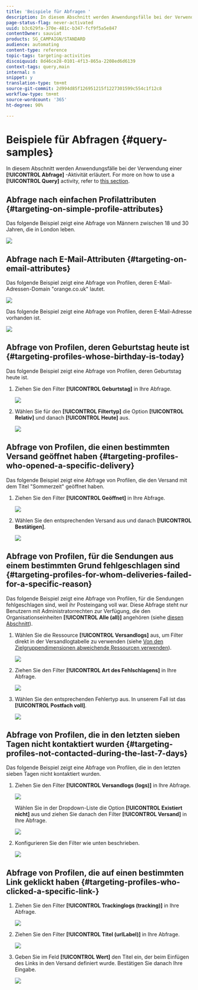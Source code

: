 ```yaml
---
title: 'Beispiele für Abfragen '
description: In diesem Abschnitt werden Anwendungsfälle bei der Verwendung einer Abfrage-Aktivität erläutert.
page-status-flag: never-activated
uuid: b3c629fa-370e-481c-b347-fcf9f5a5e847
contentOwner: sauviat
products: SG_CAMPAIGN/STANDARD
audience: automating
content-type: reference
topic-tags: targeting-activities
discoiquuid: 8d46ce28-0101-4f13-865a-2208ed6d6139
context-tags: query,main
internal: n
snippet: y
translation-type: tm+mt
source-git-commit: 2d994d85f126951215f1227301599c554c1f12c8
workflow-type: tm+mt
source-wordcount: '365'
ht-degree: 90%

---
```



# Beispiele für Abfragen  {#query-samples}

In diesem Abschnitt werden Anwendungsfälle bei der Verwendung einer **[!UICONTROL Abfrage]** -Aktivität erläutert. For more on how to use a **[!UICONTROL Query]** activity, refer to [this section](../../automating/using/query.md).

## Abfrage nach einfachen Profilattributen {#targeting-on-simple-profile-attributes}

Das folgende Beispiel zeigt eine Abfrage von Männern zwischen 18 und 30 Jahren, die in London leben.

![](assets/query_sample_1.png)

## Abfrage nach E-Mail-Attributen  {#targeting-on-email-attributes}

Das folgende Beispiel zeigt eine Abfrage von Profilen, deren E-Mail-Adressen-Domain &quot;orange.co.uk&quot; lautet.

![](assets/query_sample_emaildomain.png)

Das folgende Beispiel zeigt eine Abfrage von Profilen, deren E-Mail-Adresse vorhanden ist.

![](assets/query_sample_emailnotempty.png)

## Abfrage von Profilen, deren Geburtstag heute ist  {#targeting-profiles-whose-birthday-is-today}

Das folgende Beispiel zeigt eine Abfrage von Profilen, deren Geburtstag heute ist.

1. Ziehen Sie den Filter **[!UICONTROL Geburtstag]** in Ihre Abfrage.

   ![](assets/query_sample_birthday.png)

1. Wählen Sie für den **[!UICONTROL Filtertyp]** die Option **[!UICONTROL Relativ]** und danach **[!UICONTROL Heute]** aus.

   ![](assets/query_sample_birthday2.png)

## Abfrage von Profilen, die einen bestimmten Versand geöffnet haben {#targeting-profiles-who-opened-a-specific-delivery}

Das folgende Beispiel zeigt eine Abfrage von Profilen, die den Versand mit dem Titel &quot;Sommerzeit&quot; geöffnet haben.

1. Ziehen Sie den Filter **[!UICONTROL Geöffnet]** in Ihre Abfrage.

   ![](assets/query_sample_opened.png)

1. Wählen Sie den entsprechenden Versand aus und danach **[!UICONTROL Bestätigen]**.

   ![](assets/query_sample_opened2.png)

## Abfrage von Profilen, für die Sendungen aus einem bestimmten Grund fehlgeschlagen sind {#targeting-profiles-for-whom-deliveries-failed-for-a-specific-reason}

Das folgende Beispiel zeigt eine Abfrage von Profilen, für die Sendungen fehlgeschlagen sind, weil ihr Posteingang voll war. Diese Abfrage steht nur Benutzern mit Administratorrechten zur Verfügung, die den Organisationseinheiten **[!UICONTROL Alle (all)]** angehören (siehe [diesen Abschnitt](../../administration/using/organizational-units.md)).

1. Wählen Sie die Ressource **[!UICONTROL Versandlogs]** aus, um Filter direkt in der Versandlogtabelle zu verwenden (siehe [Von den Zielgruppendimensionen abweichende Ressourcen verwenden](../../automating/using/using-resources-different-from-targeting-dimensions.md)).

   ![](assets/query_sample_failure1.png)

1. Ziehen Sie den Filter **[!UICONTROL Art des Fehlschlagens]** in Ihre Abfrage.

   ![](assets/query_sample_failure2.png)

1. Wählen Sie den entsprechenden Fehlertyp aus. In unserem Fall ist das **[!UICONTROL Postfach voll]**.

   ![](assets/query_sample_failure3.png)

## Abfrage von Profilen, die in den letzten sieben Tagen nicht kontaktiert wurden {#targeting-profiles-not-contacted-during-the-last-7-days}

Das folgende Beispiel zeigt eine Abfrage von Profilen, die in den letzten sieben Tagen nicht kontaktiert wurden.

1. Ziehen Sie den Filter **[!UICONTROL Versandlogs (logs)]** in Ihre Abfrage.

   ![](assets/query_sample_7days.png)

   Wählen Sie in der Dropdown-Liste die Option **[!UICONTROL Existiert nicht]** aus und ziehen Sie danach den Filter **[!UICONTROL Versand]** in Ihre Abfrage.

   ![](assets/query_sample_7days1.png)

1. Konfigurieren Sie den Filter wie unten beschrieben.

   ![](assets/query_sample_7days2.png)

## Abfrage von Profilen, die auf einen bestimmten Link geklickt haben  {#targeting-profiles-who-clicked-a-specific-link-}

1. Ziehen Sie den Filter **[!UICONTROL Trackinglogs (tracking)]** in Ihre Abfrage.

   ![](assets/query_sample_trackinglogs.png)

1. Ziehen Sie den Filter **[!UICONTROL Titel (urlLabel)]** in Ihre Abfrage.

   ![](assets/query_sample_trackinglogs2.png)

1. Geben Sie im Feld **[!UICONTROL Wert]** den Titel ein, der beim Einfügen des Links in den Versand definiert wurde. Bestätigen Sie danach Ihre Eingabe.

   ![](assets/query_sample_trackinglogs3.png)
